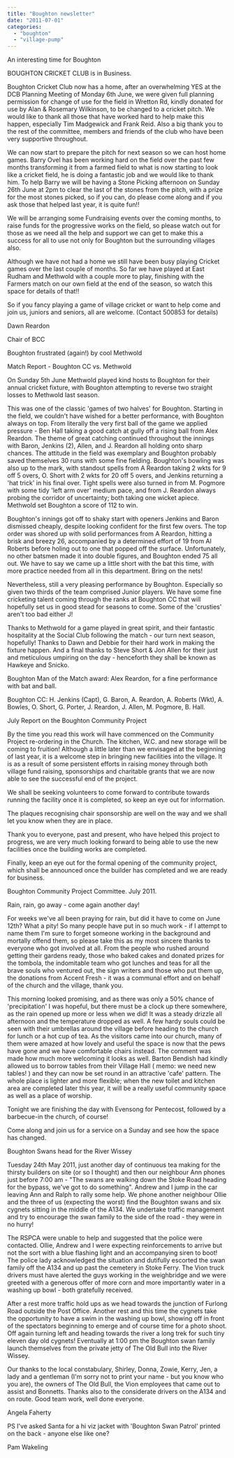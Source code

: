 ```yaml
---
title: "Boughton newsletter"
date: "2011-07-01"
categories: 
  - "boughton"
  - "village-pump"
---
```


An interesting time for Boughton

BOUGHTON CRICKET CLUB is in Business.

Boughton Cricket Club now has a home, after an overwhelming YES at the DCB Planning Meeting of Monday 6th June, we were given full planning permission for change of use for the field in Wretton Rd, kindly donated for use by Alan & Rosemary Wilkinson, to be changed to a cricket pitch. We would like to thank all those that have worked hard to help make this happen, especially Tim Madgewick and Frank Reid. Also a big thank you to the rest of the committee, members and friends of the club who have been very supportive throughout.

We can now start to prepare the pitch for next season so we can host home games. Barry Ovel has been working hard on the field over the past few months transforming it from a farmed field to what is now starting to look like a cricket field, he is doing a fantastic job and we would like to thank him. To help Barry we will be having a Stone Picking afternoon on Sunday 26th June at 2pm to clear the last of the stones from the pitch, with a prize for the most stones picked, so if you can, do please come along and if you ask those that helped last year, it is quite fun!!

We will be arranging some Fundraising events over the coming months, to raise funds for the progressive works on the field, so please watch out for those as we need all the help and support we can get to make this a success for all to use not only for Boughton but the surrounding villages also.

Although we have not had a home we still have been busy playing Cricket games over the last couple of months. So far we have played at East Rudham and Methwold with a couple more to play, finishing with the Farmers match on our own field at the end of the season, so watch this space for details of that!!

So if you fancy playing a game of village cricket or want to help come and join us, juniors and seniors, all are welcome. (Contact 500853 for details)

Dawn Reardon

Chair of BCC

Boughton frustrated (again!) by cool Methwold

Match Report - Boughton CC vs. Methwold

On Sunday 5th June Methwold played kind hosts to Boughton for their annual cricket fixture, with Boughton attempting to reverse two straight losses to Methwold last season.

This was one of the classic 'games of two halves' for Boughton. Starting in the field, we couldn't have wished for a better performance, with Boughton always on top. From literally the very first ball of the game we applied pressure - Ben Hall taking a good catch at gully off a rising ball from Alex Reardon. The theme of great catching continued throughout the innings with Baron, Jenkins (2), Allen, and J. Reardon all holding onto sharp chances. The attitude in the field was exemplary and Boughton probably saved themselves 30 runs with some fine fielding. Boughton's bowling was also up to the mark, with standout spells from A Reardon taking 2 wkts for 9 off 5 overs, O. Short with 2 wkts for 20 off 5 overs, and Jenkins returning a 'hat trick' in his final over. Tight spells were also turned in from M. Pogmore with some tidy 'left arm over' medium pace, and from J. Reardon always probing the corridor of uncertainty; both taking one wicket apiece. Methwold set Boughton a score of 112 to win.

Boughton's innings got off to shaky start with openers Jenkins and Baron dismissed cheaply, despite looking confident for the first few overs. The top order was shored up with solid performances from A Reardon, hitting a brisk and breezy 26, accompanied by a determined effort of 19 from Al Roberts before holing out to one that popped off the surface. Unfortunately, no other batsmen made it into double figures, and Boughton ended 75 all out. We have to say we came up a little short with the bat this time, with more practice needed from all in this department. Bring on the nets!

Nevertheless, still a very pleasing performance by Boughton. Especially so given two thirds of the team comprised Junior players. We have some fine cricketing talent coming through the ranks at Boughton CC that will hopefully set us in good stead for seasons to come. Some of the 'crusties' aren't too bad either J!

Thanks to Methwold for a game played in great spirit, and their fantastic hospitality at the Social Club following the match - our turn next season, hopefully! Thanks to Dawn and Debbie for their hard work in making the fixture happen. And a final thanks to Steve Short & Jon Allen for their just and meticulous umpiring on the day - henceforth they shall be known as Hawkeye and Snicko.

Boughton Man of the Match award: Alex Reardon, for a fine performance with bat and ball.

Boughton CC: H. Jenkins (Capt), G. Baron, A. Reardon, A. Roberts (Wkt), A. Bowles, O. Short, G. Porter, J. Reardon, J. Allen, M. Pogmore, B. Hall.

July Report on the Boughton Community Project

By the time you read this work will have commenced on the Community Project re-ordering in the Church. The kitchen, W.C. and new storage will be coming to fruition! Although a little later than we envisaged at the beginning of last year, it is a welcome step in bringing new facilities into the village. It is as a result of some persistent efforts in raising money through both village fund raising, sponsorships and charitable grants that we are now able to see the successful end of the project.

We shall be seeking volunteers to come forward to contribute towards running the facility once it is completed, so keep an eye out for information.

The plaques recognising chair sponsorship are well on the way and we shall let you know when they are in place.

Thank you to everyone, past and present, who have helped this project to progress, we are very much looking forward to being able to use the new facilities once the building works are completed.

Finally, keep an eye out for the formal opening of the community project, which shall be announced once the builder has completed and we are ready for business.

Boughton Community Project Committee. July 2011.

Rain, rain, go away - come again another day!

For weeks we've all been praying for rain, but did it have to come on June 12th? What a pity! So many people have put in so much work - if I attempt to name them I'm sure to forget someone working in the background and mortally offend them, so please take this as my most sincere thanks to everyone who got involved at all. From the people who rushed around getting their gardens ready, those who baked cakes and donated prizes for the tombola, the indomitable team who got lunches and teas for all the brave souls who ventured out, the sign writers and those who put them up, the donations from Accent Fresh - it was a communal effort and on behalf of the church and the village, thank you.

This morning looked promising, and as there was only a 50% chance of 'precipitation' I was hopeful, but there must be a clock up there somewhere, as the rain opened up more or less when we did! It was a steady drizzle all afternoon and the temperature dropped as well. A few hardy souls could be seen with their umbrellas around the village before heading to the church for lunch or a hot cup of tea. As the visitors came into our church, many of them were amazed at how lovely and useful the space is now that the pews have gone and we have comfortable chairs instead. The comment was made how much more welcoming it looks as well. Barton Bendish had kindly allowed us to borrow tables from their Village Hall ( memo: we need new tables! ) and they can now be set round in an attractive 'cafe' pattern. The whole place is lighter and more flexible; when the new toilet and kitchen area are completed later this year, it will be a really useful community space as well as a place of worship.

Tonight we are finishing the day with Evensong for Pentecost, followed by a barbecue-in the church, of course!

Come along and join us for a service on a Sunday and see how the space has changed.

Boughton Swans head for the River Wissey

Tuesday 24th May 2011, just another day of continuous tea making for the thirsty builders on site (or so I thought) and then our neighbour Ann phones just before 7:00 am - "The swans are walking down the Stoke Road heading for the bypass, we've got to do something". Andrew and I jump in the car leaving Ann and Ralph to rally some help. We phone another neighbour Ollie and the three of us (expecting the worst) find the Boughton swans and six cygnets sitting in the middle of the A134. We undertake traffic management and try to encourage the swan family to the side of the road - they were in no hurry!

The RSPCA were unable to help and suggested that the police were contacted. Ollie, Andrew and I were expecting reinforcements to arrive but not the sort with a blue flashing light and an accompanying siren to boot! The police lady acknowledged the situation and dutifully escorted the swan family off the A134 and up past the cemetery in Stoke Ferry. The Vion truck drivers must have alerted the guys working in the weighbridge and we were greeted with a generous offer of more corn and more importantly water in a washing up bowl - both gratefully received.

After a rest more traffic hold ups as we head towards the junction of Furlong Road outside the Post Office. Another rest and this time the cygnets take the opportunity to have a swim in the washing up bowl, showing off in front of the spectators beginning to emerge and of course time for a photo shoot. Off again turning left and heading towards the river a long trek for such tiny eleven day old cygnets! Eventually at 1:00 pm the Boughton swan family launch themselves from the private jetty of The Old Bull into the River Wissey.

Our thanks to the local constabulary, Shirley, Donna, Zowie, Kerry, Jen, a lady and a gentleman (I'm sorry not to print your name - but you know who you are), the owners of The Old Bull, the Vion employees that came out to assist and Bonnetts. Thanks also to the considerate drivers on the A134 and on route. Good team work, well done everyone.

Angela Faherty

PS I've asked Santa for a hi viz jacket with 'Boughton Swan Patrol' printed on the back - anyone else like one?

Pam Wakeling
